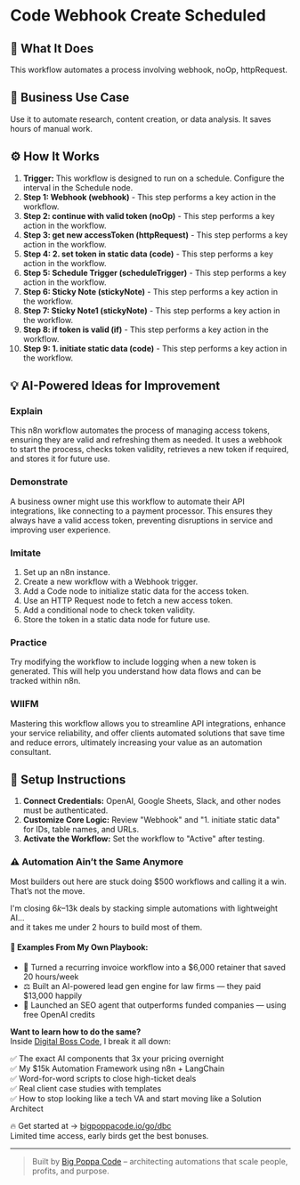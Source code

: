 # Code Webhook Create Scheduled

## 🚀 What It Does
This workflow automates a process involving webhook, noOp, httpRequest.

## 💼 Business Use Case
Use it to automate research, content creation, or data analysis. It saves hours of manual work.

## ⚙️ How It Works
1.  **Trigger:** This workflow is designed to run on a schedule. Configure the interval in the Schedule node.
2. **Step 1: Webhook (webhook)** - This step performs a key action in the workflow.
3. **Step 2: continue with valid token (noOp)** - This step performs a key action in the workflow.
4. **Step 3: get new accessToken (httpRequest)** - This step performs a key action in the workflow.
5. **Step 4: 2. set token in static data (code)** - This step performs a key action in the workflow.
6. **Step 5: Schedule Trigger (scheduleTrigger)** - This step performs a key action in the workflow.
7. **Step 6: Sticky Note (stickyNote)** - This step performs a key action in the workflow.
8. **Step 7: Sticky Note1 (stickyNote)** - This step performs a key action in the workflow.
9. **Step 8: if token is valid (if)** - This step performs a key action in the workflow.
10. **Step 9: 1. initiate static data (code)** - This step performs a key action in the workflow.

## 💡 AI-Powered Ideas for Improvement
### Explain
This n8n workflow automates the process of managing access tokens, ensuring they are valid and refreshing them as needed. It uses a webhook to start the process, checks token validity, retrieves a new token if required, and stores it for future use.

### Demonstrate
A business owner might use this workflow to automate their API integrations, like connecting to a payment processor. This ensures they always have a valid access token, preventing disruptions in service and improving user experience.

### Imitate
1. Set up an n8n instance.
2. Create a new workflow with a Webhook trigger.
3. Add a Code node to initialize static data for the access token.
4. Use an HTTP Request node to fetch a new access token.
5. Add a conditional node to check token validity.
6. Store the token in a static data node for future use.

### Practice
Try modifying the workflow to include logging when a new token is generated. This will help you understand how data flows and can be tracked within n8n.

### WIIFM
Mastering this workflow allows you to streamline API integrations, enhance your service reliability, and offer clients automated solutions that save time and reduce errors, ultimately increasing your value as an automation consultant.

## 🔧 Setup Instructions
1. **Connect Credentials:** OpenAI, Google Sheets, Slack, and other nodes must be authenticated.
2. **Customize Core Logic:** Review "Webhook" and "1. initiate static data" for IDs, table names, and URLs.
3. **Activate the Workflow:** Set the workflow to "Active" after testing.

### ⚠️ Automation Ain’t the Same Anymore

Most builders out here are stuck doing $500 workflows and calling it a win.  
That’s not the move.  

I'm closing $6k–$13k deals by stacking simple automations with lightweight AI...  
and it takes me under 2 hours to build most of them.

#### 🧠 Examples From My Own Playbook:
- 🔁 Turned a recurring invoice workflow into a $6,000 retainer that saved 20 hours/week  
- ⚖️ Built an AI-powered lead gen engine for law firms — they paid $13,000 happily  
- 🚀 Launched an SEO agent that outperforms funded companies — using free OpenAI credits  

**Want to learn how to do the same?**  
Inside [Digital Boss Code](https://bigpoppacode.io/go/dbc), I break it all down:

✅ The exact AI components that 3x your pricing overnight  
✅ My $15k Automation Framework using n8n + LangChain  
✅ Word-for-word scripts to close high-ticket deals  
✅ Real client case studies with templates  
✅ How to stop looking like a tech VA and start moving like a Solution Architect  

🔥 Get started at → [bigpoppacode.io/go/dbc](https://bigpoppacode.io/go/dbc)  
Limited time access, early birds get the best bonuses.

---
> Built by [Big Poppa Code](https://bigpoppacode.io) – architecting automations that scale people, profits, and purpose.
